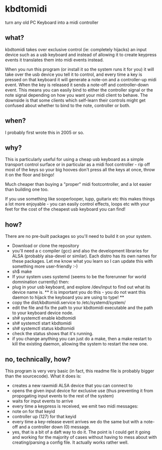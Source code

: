 # kbdtomidi
turn any old PC Keyboard into a midi controller

## what?

kbdtomidi takes over exclusive control (ie: completely hijacks) an input device such as a usb keyboard and instead of allowing it to create keypress events it translates them into midi events instead.

When you run this program (or install it so the system runs it for you) it will take over the usb device you tell it to control, and every time a key is pressed on that keyboard it will generate a note-on and a controller-up midi event. When the key is released it sends a note-off and controller-down event. This means you can easily bind to either the controller signal or the note signal depending on how you want your midi client to behave. The downside is that some clients which self-learn their controls might get confused about whether to bind to the note, controller or both.

## when?

I probably first wrote this in 2005 or so.

## why?

This is particularly useful for using a cheap usb keyboard as a simple transport control surface or in particular as a midi foot controller - rip off most of the keys so your big hooves don't press all the keys at once, throw it on the floor and bingo!

Much cheaper than buying a "proper" midi footcontroller, and a lot easier than building one too.

If you use something like sooperlooper, lupp, guitarix etc this makes things a lot more enjoyable - you can easily control effects, loops etc with your feet for the cost of the cheapest usb keyboard you can find!

## how?

There are no pre-built packages so you'll need to build it on your system. 
 - Download or clone the repository
 - you'll need a c compiler (gcc) and also the development libraries for ALSA (probably alsa-devel or similar). Each distro has its own names for these packages. Let me know what you learn so I can update this with something more user-friendly :-)
 - sh$ make
 - If your system uses systemd (seems to be the forerunner for world domnination currently) then:
  - plug in your usb keyboard, and explore /dev/input to find out what its device name is. ** it is important you do this - you do not want this daemon to hijack the keyboard you are using to type! **
  - copy the dist/kbdtomidi.service to /etc/systemd/system/
  - edit the file and fix the path to your kbdtomidi executable and the path to your keyboard device node.
  - sh# systemctl enable kbdtomidi
  - sh# systemctl start kbdtomidi
  - sh# systemctl status kbdtomidi
  - check the status shows that it's running.
 - if you change anything you can just do a make, then a make restart to kill the existing daemon, allowing the system to restart the new one.

## no, technically, how?

This program is very very basic (in fact, this readme file is probably bigger than the sourcecode). What it does is:
 - creates a new rawmidi ALSA device that you can connect to
 - opens the given input device for exclusive use (thus preventing it from propogating input events to the rest of the system)
 - waits for input events to arrive
 - every time a keypress is received, we emit two midi messages:
  - note on for that keyid
  - controller up (127) for that keyid
 - every time a key-release event arrives we do the same but with a note-off and a controller down (0) message.
 - yes, that is a bit of a daft way to do it. The point is I could get it going and working for the majority of cases without having to mess about with creating/parsing a config file. It actually works rather well.
